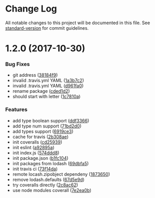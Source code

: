 # Change Log

All notable changes to this project will be documented in this file. See [standard-version](https://github.com/conventional-changelog/standard-version) for commit guidelines.

<a name="1.2.0"></a>
# 1.2.0 (2017-10-30)


### Bug Fixes

* git address ([38184f9](https://github.com/yidinghan/ding-evn-config/commit/38184f9))
* invalid .travis.yml YAML ([1a3b7c2](https://github.com/yidinghan/ding-evn-config/commit/1a3b7c2))
* invalid .travis.yml YAML ([d961fa0](https://github.com/yidinghan/ding-evn-config/commit/d961fa0))
* rename package ([cded1d2](https://github.com/yidinghan/ding-evn-config/commit/cded1d2))
* should start with letter ([1c7810a](https://github.com/yidinghan/ding-evn-config/commit/1c7810a))


### Features

* add type boolean support ([ddf3366](https://github.com/yidinghan/ding-evn-config/commit/ddf3366))
* add type num support ([71bd2d0](https://github.com/yidinghan/ding-evn-config/commit/71bd2d0))
* add types support ([6919ce3](https://github.com/yidinghan/ding-evn-config/commit/6919ce3))
* cache for travis ([2b308ae](https://github.com/yidinghan/ding-evn-config/commit/2b308ae))
* init coveralls ([cd25939](https://github.com/yidinghan/ding-evn-config/commit/cd25939))
* init eslint ([a92895a](https://github.com/yidinghan/ding-evn-config/commit/a92895a))
* init index.js ([574ddd8](https://github.com/yidinghan/ding-evn-config/commit/574ddd8))
* init package.json ([b1fc104](https://github.com/yidinghan/ding-evn-config/commit/b1fc104))
* init packages from lodash ([69dbfa5](https://github.com/yidinghan/ding-evn-config/commit/69dbfa5))
* init travis ci ([73f14da](https://github.com/yidinghan/ding-evn-config/commit/73f14da))
* remote locash.zipobject dependeny ([1873650](https://github.com/yidinghan/ding-evn-config/commit/1873650))
* remove lodash.defaults ([67d5e9d](https://github.com/yidinghan/ding-evn-config/commit/67d5e9d))
* try coveralls directly ([2c8ac62](https://github.com/yidinghan/ding-evn-config/commit/2c8ac62))
* use node modules coverall ([7e2ea0b](https://github.com/yidinghan/ding-evn-config/commit/7e2ea0b))
